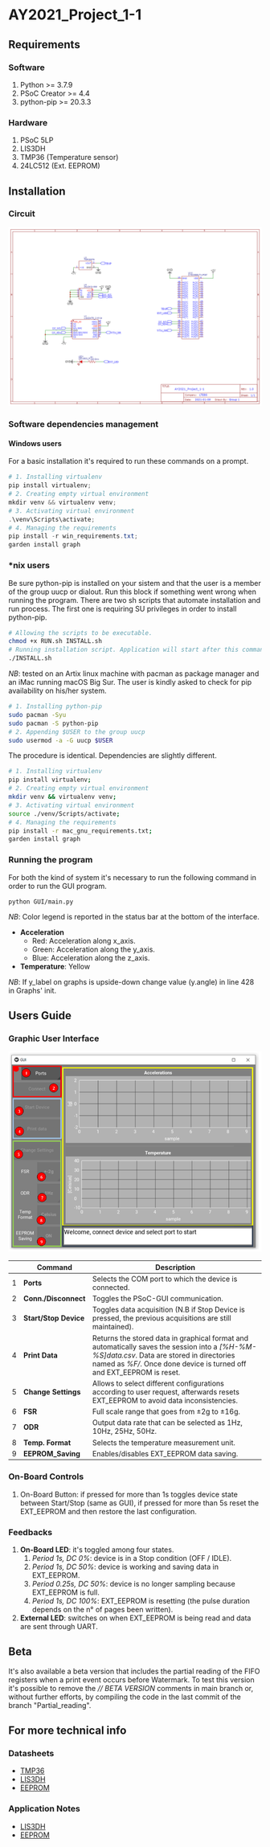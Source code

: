 # AY2021\_Project\_1-1

## Requirements

### Software
1. Python >= 3.7.9
1. PSoC Creator >= 4.4
1. python-pip >= 20.3.3

### Hardware
1. PSoC 5LP
1. LIS3DH
1. TMP36 (Temperature sensor)
1. 24LC512 (Ext. EEPROM)


## Installation

### Circuit

![Electrical Schematic](./Images/Schematico.png)

### Software dependencies management

#### Windows users
For a basic installation it's required to run these commands on a prompt.
```powershell
# 1. Installing virtualenv
pip install virtualenv;
# 2. Creating empty virtual environment
mkdir venv && virtualenv venv;
# 3. Activating virtual environment
.\venv\Scripts\activate;
# 4. Managing the requirements
pip install -r win_requirements.txt;
garden install graph
```

### \*nix users

Be sure python-pip is installed on your sistem and that the user is a member of the group uucp or dialout.
Run this block if something went wrong when running the program.
There are two sh scripts that automate installation and run process.
The first one is requiring SU privileges in order to install python-pip.

```bash
# Allowing the scripts to be executable.
chmod +x RUN.sh INSTALL.sh
# Running installation script. Application will start after this command.
./INSTALL.sh
```


*NB*: tested on an Artix linux machine with pacman as package manager and an iMac running macOS Big Sur. The user is kindly asked to check for pip availability on his/her system.

```bash
# 1. Installing python-pip
sudo pacman -Syu
sudo pacman -S python-pip
# 2. Appending $USER to the group uucp
sudo usermod -a -G uucp $USER
```


The procedure is identical. Dependencies are slightly different.
```bash
# 1. Installing virtualenv
pip install virtualenv;
# 2. Creating empty virtual environment
mkdir venv && virtualenv venv;
# 3. Activating virtual environment
source ./venv/Scripts/activate;
# 4. Managing the requirements
pip install -r mac_gnu_requirements.txt;
garden install graph
```

### Running the program

For both the kind of system it's necessary to run the following command in order to run the GUI program.

```shell
python GUI/main.py
```

*NB*: Color legend is reported in the status bar at the bottom of the interface.
- **Acceleration**
	- Red: Acceleration along x\_axis.
	- Green: Acceleration along the y\_axis.
	- Blue: Acceleration along the z\_axis.
- **Temperature**: Yellow

*NB*: If y\_label on graphs is upside-down change value (y.angle) in line 428 in Graphs' init.

## Users Guide

### Graphic User Interface

![GUI Screenshot](./Images/GUI_Screenshot.png)

| 	| Command                | Description                                                                                                                                                                                                         |
| --- 	| ---                    | ---                                                                                                                                                                                                                 |
| 1 	| **Ports**              | Selects the COM port to which the device is connected.                                                                                                                                                              |
| 2 	| **Conn./Disconnect**   | Toggles the PSoC-GUI communication.                                                                                                                                                                                 |
| 3 	| **Start/Stop Device**  | Toggles data acquisition (N.B if Stop Device is pressed, the previous acquisitions are still maintained).                                                                                                                          |
| 4 	| **Print Data**         | Returns the stored data in graphical format and automatically saves the session into a *[\%H-\%M-\%S]data.csv*. Data are stored in directories named as *\%F/*. Once done device is turned off and EXT\_EEPROM is reset. |
| 5 	| **Change Settings**    | Allows to select different configurations according to user request, afterwards resets EXT\_EEPROM to avoid data inconsistencies.                                                                                   |
| 6 	| **FSR**                | Full scale range that goes from ±2g to ±16g.                                                                                                                                                                        |
| 7 	| **ODR**                | Output data rate that can be selected as 1Hz, 10Hz, 25Hz, 50Hz.                                                                                                                                                     |
| 8 	| **Temp. Format**       | Selects the temperature measurement unit.                                                                                                                                                                           |
| 9 	| **EEPROM\_Saving**     | Enables/disables EXT\_EEPROM data saving.                                                                                                                                                                           |

### On-Board Controls

1. On-Board Button: if pressed for more than 1s toggles device state between Start/Stop (same as GUI), if pressed for more than 5s reset the EXT\_EEPROM and then restore the last configuration.

### Feedbacks

1. **On-Board LED**: it's toggled among four states.
	1. *Period 1s, DC 0%*: device is in a Stop condition (OFF / IDLE).
	1. *Period 1s, DC 50%*: device is working and saving data in EXT\_EEPROM.
	1. *Period 0.25s, DC 50%*: device is no longer sampling because EXT\_EEPROM is full.
	1. *Period 1s, DC 100%*: EXT\_EEPROM is resetting (the pulse duration depends on the n° of pages been written).
1. **External LED**: switches on when EXT\_EEPROM is being read and data are sent through UART.

## Beta

It's also available a beta version that includes the partial reading of the FIFO registers when a print event occurs before Watermark. To test this version it's possible to remove the *// BETA VERSION* comments in main branch or, without further efforts, by compiling the code in the last commit of the branch "Partial\_reading".

## For more technical info

### Datasheets
- [TMP36](https://www.analog.com/media/en/technical-documentation/data-sheets/TMP35_36_37.pdf)
- [LIS3DH](https://www.st.com/resource/en/datasheet/lis3dh.pdf)
- [EEPROM](https://ww1.microchip.com/downloads/en/DeviceDoc/21754M.pdf)


### Application Notes
- [LIS3DH](https://www.st.com/resource/en/application_note/cd00290365-lis3dh-mems-digital-output-motion-sensor-ultralowpower-highperformance-3axis-nano-accelerometer-stmicroelectronics.pdf)
- [EEPROM](http://ww1.microchip.com/downloads/en/AppNotes/01028B.pdf)
